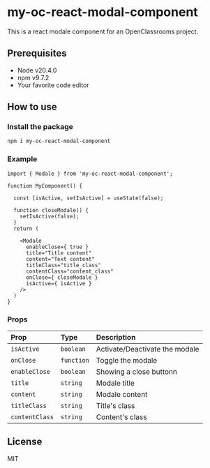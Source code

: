 # my-oc-react-modal-component
This is a react modale component for an OpenClassrooms project.

## Prerequisites

* Node v20.4.0
* npm v9.7.2
* Your favorite code editor

## How to use

### Install the package
```sh
npm i my-oc-react-modal-component
```

### Example

    import { Modale } from 'my-oc-react-modal-component';

    function MyComponent() {

      const [isActive, setIsActive] = useState(false);

      function closeModale() {
        setIsActive(false);
      }
      return (

        <Modale 
          enableClose={ true }
          title="Title content"
          content="Text content"
          titleClass="title_class"
          contentClass="content_class"
          onClose={ closeModale }
          isActive={ isActive }
        />
      )
    }

### Props

| Prop | Type     | Description                |
| :-------- | :------- | :------------------------- |
| `isActive` | `boolean` | Activate/Deactivate the modale |
| `onClose` | `function` | Toggle the modale |
| `enableClose` | `boolean` | Showing a close buttonn |
| `title` | `string` | Modale title |
| `content` | `string` | Modale content |
| `titleClass` | `string` | Title's class |
| `contentClass` | `string` | Content's class |

## License
MIT
